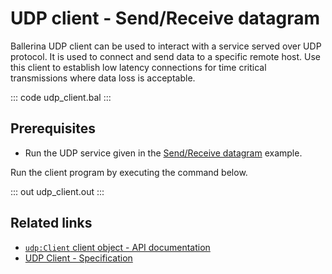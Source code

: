 # UDP client - Send/Receive datagram

Ballerina UDP client can be used to interact with a service served over UDP protocol. It is used to connect and send data to a specific remote host. Use this client to establish low latency connections for time critical transmissions where data loss is acceptable.    

::: code udp_client.bal :::

## Prerequisites
- Run the UDP service given in the [Send/Receive datagram](/learn/by-example/udp-listener/) example.

Run the client program by executing the command below.

::: out udp_client.out :::

## Related links
- [`udp:Client` client object - API documentation](https://lib.ballerina.io/ballerina/udp/latest/clients/Client)
- [UDP Client - Specification](/spec/udp/#3-client)
